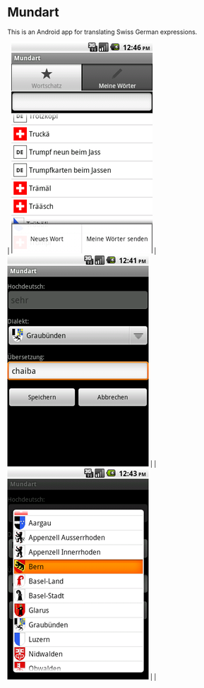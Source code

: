 # Mundart
This is an Android app for translating Swiss German expressions.


| ![Alt text](https://github.com/2bonahill/mundart/blob/main/mundart%20screenshot/main.png)  | ![Alt text](https://github.com/2bonahill/mundart/blob/main/mundart%20screenshot/addTranslation.png)  |
| ![Alt text](https://github.com/2bonahill/mundart/blob/main/mundart%20screenshot/regionSelect.png)  |  |


